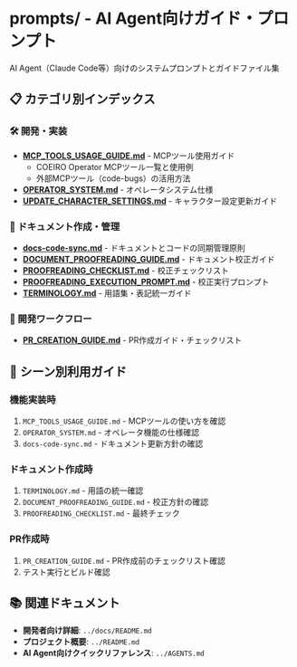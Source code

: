 # prompts/ - AI Agent向けガイド・プロンプト

AI Agent（Claude Code等）向けのシステムプロンプトとガイドファイル集

## 📋 カテゴリ別インデックス

### 🛠️ 開発・実装
- **[MCP_TOOLS_USAGE_GUIDE.md](MCP_TOOLS_USAGE_GUIDE.md)** - MCPツール使用ガイド
  - COEIRO Operator MCPツール一覧と使用例
  - 外部MCPツール（code-bugs）の活用方法
- **[OPERATOR_SYSTEM.md](OPERATOR_SYSTEM.md)** - オペレータシステム仕様
- **[UPDATE_CHARACTER_SETTINGS.md](UPDATE_CHARACTER_SETTINGS.md)** - キャラクター設定更新ガイド

### 📝 ドキュメント作成・管理
- **[docs-code-sync.md](docs-code-sync.md)** - ドキュメントとコードの同期管理原則
- **[DOCUMENT_PROOFREADING_GUIDE.md](DOCUMENT_PROOFREADING_GUIDE.md)** - ドキュメント校正ガイド
- **[PROOFREADING_CHECKLIST.md](PROOFREADING_CHECKLIST.md)** - 校正チェックリスト
- **[PROOFREADING_EXECUTION_PROMPT.md](PROOFREADING_EXECUTION_PROMPT.md)** - 校正実行プロンプト
- **[TERMINOLOGY.md](TERMINOLOGY.md)** - 用語集・表記統一ガイド

### 🚀 開発ワークフロー
- **[PR_CREATION_GUIDE.md](PR_CREATION_GUIDE.md)** - PR作成ガイド・チェックリスト

## 🎯 シーン別利用ガイド

### 機能実装時
1. `MCP_TOOLS_USAGE_GUIDE.md` - MCPツールの使い方を確認
2. `OPERATOR_SYSTEM.md` - オペレータ機能の仕様確認
3. `docs-code-sync.md` - ドキュメント更新方針の確認

### ドキュメント作成時
1. `TERMINOLOGY.md` - 用語の統一確認
2. `DOCUMENT_PROOFREADING_GUIDE.md` - 校正方針の確認
3. `PROOFREADING_CHECKLIST.md` - 最終チェック

### PR作成時
1. `PR_CREATION_GUIDE.md` - PR作成前のチェックリスト確認
2. テスト実行とビルド確認

## 📚 関連ドキュメント

- **開発者向け詳細**: `../docs/README.md`
- **プロジェクト概要**: `../README.md`
- **AI Agent向けクイックリファレンス**: `../AGENTS.md`